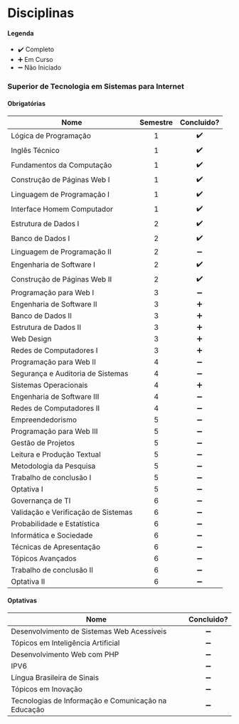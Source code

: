 
# Disciplinas

#### Legenda
* :heavy_check_mark:  Completo
* :heavy_plus_sign:   Em Curso
* :heavy_minus_sign:  Não Iniciado

### Superior de Tecnologia em Sistemas para Internet 

#### Obrigatórias

| Nome                                                                        | Semestre | Concluido?  |
| --------------------------------------------------------------------------- |:-:| :----------------: |
| Lógica de Programação                                                       | 1 | :heavy_check_mark: |
| Inglês Técnico                                                              | 1 | :heavy_check_mark: |
| Fundamentos da Computação                                                   | 1 | :heavy_check_mark: |
| Construção de Páginas Web I                                                 | 1 | :heavy_check_mark: |
| Linguagem de Programação I                                                  | 1 | :heavy_check_mark: |
| Interface Homem Computador                                                  | 1 | :heavy_check_mark: |
| Estrutura de Dados I                                                        | 2 | :heavy_check_mark: |
| Banco de Dados I                                                            | 2 | :heavy_check_mark: |
| Linguagem de Programação II                                                 | 2 | :heavy_minus_sign: |
| Engenharia de Software I                                                    | 2 | :heavy_check_mark: |
| Construção de Páginas Web II                                                | 2 | :heavy_check_mark: |
| Programação para Web I                                                      | 3 | :heavy_minus_sign: |
| Engenharia de Software II                                                   | 3 | :heavy_plus_sign:  |
| Banco de Dados II                                                           | 3 | :heavy_plus_sign:  |
| Estrutura de Dados II                                                       | 3 | :heavy_plus_sign:  |
| Web Design                                                                  | 3 | :heavy_plus_sign:  |
| Redes de Computadores I                                                     | 3 | :heavy_plus_sign:  |
| Programação para Web II                                                     | 4 | :heavy_minus_sign: |
| Segurança e Auditoria de Sistemas                                           | 4 | :heavy_minus_sign: |
| Sistemas Operacionais                                                       | 4 | :heavy_plus_sign:  |
| Engenharia de Software III                                                  | 4 | :heavy_minus_sign: |
| Redes de Computadores II                                                    | 4 | :heavy_minus_sign: |
| Empreendedorismo                                                            | 5 | :heavy_minus_sign: |
| Programação para Web III                                                    | 5 | :heavy_minus_sign: |
| Gestão de Projetos                                                          | 5 | :heavy_minus_sign: |
| Leitura e Produção Textual                                                  | 5 | :heavy_minus_sign: |
| Metodologia da Pesquisa                                                     | 5 | :heavy_minus_sign: |
| Trabalho de conclusão I                                                     | 5 | :heavy_minus_sign: |
| Optativa I                                                                  | 5 | :heavy_minus_sign: |
| Governança de TI                                                            | 6 | :heavy_minus_sign: |
| Validação e Verificação de Sistemas                                         | 6 | :heavy_minus_sign: |
| Probabilidade e Estatística                                                 | 6 | :heavy_minus_sign: |
| Informática e Sociedade                                                     | 6 | :heavy_minus_sign: |
| Técnicas de Apresentação                                                    | 6 | :heavy_minus_sign: |
| Tópicos Avançados                                                           | 6 | :heavy_minus_sign: |
| Trabalho de conclusão II                                                    | 6 | :heavy_minus_sign: |
| Optativa II                                                                 | 6 | :heavy_minus_sign: |

#### Optativas

| Nome                                                                        |     Concluido?     |
| --------------------------------------------------------------------------- | :----------------: |
| Desenvolvimento de Sistemas Web Acessíveis                                  | :heavy_minus_sign: |
| Tópicos em Inteligência Artificial                                          | :heavy_minus_sign: |
| Desenvolvimento Web com PHP                                                 | :heavy_minus_sign: |
| IPV6                                                                        | :heavy_minus_sign: |
| Língua Brasileira de Sinais                                                 | :heavy_minus_sign: |
| Tópicos em Inovação                                                         | :heavy_minus_sign: |
| Tecnologias de Informação e Comunicação na Educação                         | :heavy_minus_sign: |
